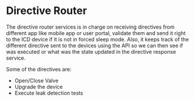 # Directive Router

The directive router services is in charge on receiving directives from different app like mobile app or user portal, validate them and send it right to the ICD device if it is not in forced sleep mode.
Also, it keeps track of the different directive sent to the devices using the API so we can then see if was executed or what was the state updated in the directive response service.

Some of the directives are:
- Open/Close Valve
- Upgrade the device
- Execute leak detection tests
  
